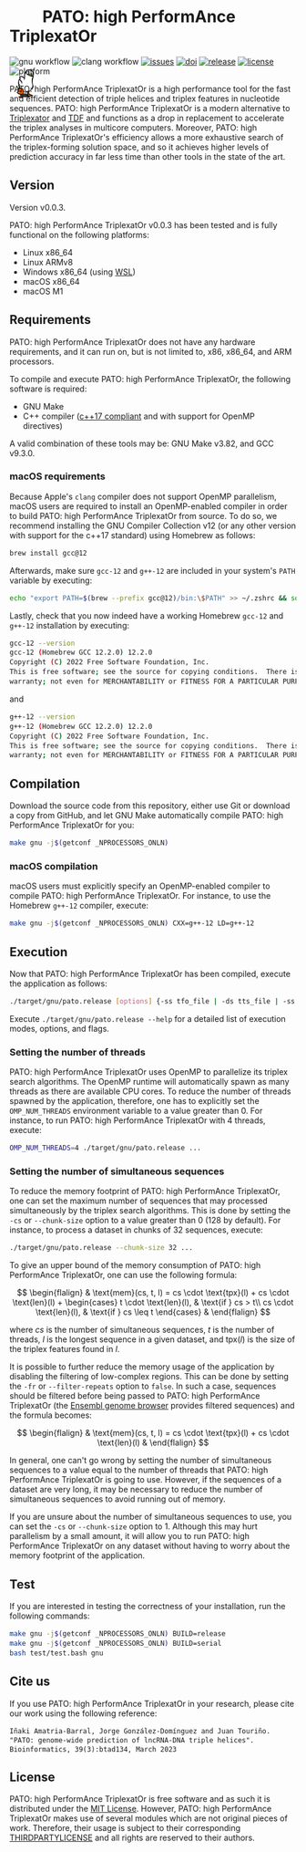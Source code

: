 # <img src=".github/pato.gif"  height="64pt" style="margin-bottom: -28%"> PATO: high PerformAnce TriplexatOr

![gnu workflow](https://img.shields.io/github/actions/workflow/status/UDC-GAC/pato/compile-and-test-gnu.yml?label=gnu)
![clang workflow](https://img.shields.io/github/actions/workflow/status/UDC-GAC/pato/compile-and-test-clang.yml?label=clang)
[![issues](https://img.shields.io/github/issues/UDC-GAC/pato)](https://github.com/UDC-GAC/pato/issues)
[![doi](https://img.shields.io/badge/doi-btad134-blue)](https://doi.org/10.1093/bioinformatics/btad134)
[![release](https://img.shields.io/github/release/UDC-GAC/pato?include_prereleases=&sort=semver&color=blue)](https://github.com/UDC-GAC/pato/releases/)
[![license](https://img.shields.io/badge/license-MIT-blue)](LICENSE)
![platform](https://img.shields.io/badge/platform-linux%20|%20linux--arm%20|%20macos%20|%20macos--m1%20|%20windows%20(wsl)-blue)

PATO: high PerformAnce TriplexatOr is a high performance tool for the fast and efficient detection of triple helices and triplex features in nucleotide sequences. PATO: high PerformAnce TriplexatOr is a modern alternative to [Triplexator](https://github.com/Gurado/triplexator) and [TDF](https://github.com/CostaLab/reg-gen) and functions as a drop in replacement to accelerate the triplex analyses in multicore computers. Moreover, PATO: high PerformAnce TriplexatOr's efficiency allows a more exhaustive search of the triplex-forming solution space, and so it achieves higher levels of prediction accuracy in far less time than other tools in the state of the art.

## Version
Version v0.0.3.

PATO: high PerformAnce TriplexatOr v0.0.3 has been tested and is fully functional on the following platforms:
* Linux x86_64
* Linux ARMv8
* Windows x86_64 (using [WSL](https://learn.microsoft.com/en-us/windows/wsl/install))
* macOS x86_64
* macOS M1

## Requirements
PATO: high PerformAnce TriplexatOr does not have any hardware requirements, and it can run on, but is not limited to, x86, x86_64, and ARM processors.

To compile and execute PATO: high PerformAnce TriplexatOr, the following software is required:
* GNU Make
* C++ compiler ([c++17 compliant](https://en.cppreference.com/w/cpp/compiler_support/17) and with support for OpenMP directives)

A valid combination of these tools may be: GNU Make v3.82, and GCC v9.3.0.

### macOS requirements
Because Apple's `clang` compiler does not support OpenMP parallelism, macOS users are required to install an OpenMP-enabled compiler in order to build PATO: high PerformAnce TriplexatOr from source. To do so, we recommend installing the GNU Compiler Collection v12 (or any other version with support for the c++17 standard) using Homebrew as follows:
```bash
brew install gcc@12
```

Afterwards, make sure `gcc-12` and `g++-12` are included in your system's `PATH` variable by executing:
```bash
echo "export PATH=$(brew --prefix gcc@12)/bin:\$PATH" >> ~/.zshrc && source ~/.zshrc
```

Lastly, check that you now indeed have a working Homebrew `gcc-12` and `g++-12` installation by executing:
```bash
gcc-12 --version
gcc-12 (Homebrew GCC 12.2.0) 12.2.0
Copyright (C) 2022 Free Software Foundation, Inc.
This is free software; see the source for copying conditions.  There is NO
warranty; not even for MERCHANTABILITY or FITNESS FOR A PARTICULAR PURPOSE.
```

and

```bash
g++-12 --version
g++-12 (Homebrew GCC 12.2.0) 12.2.0
Copyright (C) 2022 Free Software Foundation, Inc.
This is free software; see the source for copying conditions.  There is NO
warranty; not even for MERCHANTABILITY or FITNESS FOR A PARTICULAR PURPOSE.
```

## Compilation
Download the source code from this repository, either use Git or download a copy from GitHub, and let GNU Make automatically compile PATO: high PerformAnce TriplexatOr for you:
```bash
make gnu -j$(getconf _NPROCESSORS_ONLN)
```

### macOS compilation
macOS users must explicitly specify an OpenMP-enabled compiler to compile PATO: high PerformAnce TriplexatOr. For instance, to use the Homebrew `g++-12` compiler, execute:
```bash
make gnu -j$(getconf _NPROCESSORS_ONLN) CXX=g++-12 LD=g++-12
```

## Execution
Now that PATO: high PerformAnce TriplexatOr has been compiled, execute the application as follows:
```bash
./target/gnu/pato.release [options] {-ss tfo_file | -ds tts_file | -ss tfo_file -ds tts_file}
```

Execute `./target/gnu/pato.release --help` for a detailed list of execution modes, options, and flags.

### Setting the number of threads
PATO: high PerformAnce TriplexatOr uses OpenMP to parallelize its triplex search algorithms. The OpenMP runtime will automatically spawn as many threads as there are available CPU cores. To reduce the number of threads spawned by the application, therefore, one has to explicitly set the `OMP_NUM_THREADS` environment variable to a value greater than 0. For instance, to run PATO: high PerformAnce TriplexatOr with 4 threads, execute:
```bash
OMP_NUM_THREADS=4 ./target/gnu/pato.release ...
```

### Setting the number of simultaneous sequences
To reduce the memory footprint of PATO: high PerformAnce TriplexatOr, one can set the maximum number of sequences that may processed simultaneously by the triplex search algorithms. This is done by setting the `-cs` or `--chunk-size` option to a value greater than 0 (128 by default). For instance, to process a dataset in chunks of 32 sequences, execute:
```bash
./target/gnu/pato.release --chunk-size 32 ...
```

To give an upper bound of the memory consumption of PATO: high PerformAnce TriplexatOr, one can use the following formula:

$$
\begin{flalign}
& \text{mem}(cs, t, l) = cs \cdot \text{tpx}(l) + cs \cdot \text{len}(l) + \begin{cases}
t \cdot \text{len}(l), & \text{if } cs > t\\
cs \cdot \text{len}(l), & \text{if } cs \leq t
\end{cases} &
\end{flalign}
$$

where $cs$ is the number of simultaneous sequences, $t$ is the number of threads, $l$ is the longest sequence in a given dataset, and $\text{tpx}(l)$ is the size of the triplex features found in $l$.

It is possible to further reduce the memory usage of the application by disabling the filtering of low-complex regions. This can be done by setting the `-fr` or `--filter-repeats` option to `false`. In such a case, sequences should be filtered before being passed to PATO: high PerformAnce TriplexatOr (the [Ensembl genome browser](https://www.ensembl.org) provides filtered sequences) and the formula becomes:

$$
\begin{flalign}
& \text{mem}(cs, t, l) = cs \cdot \text{tpx}(l) + cs \cdot \text{len}(l) &
\end{flalign}
$$

In general, one can't go wrong by setting the number of simultaneous sequences to a value equal to the number of threads that PATO: high PerformAnce TriplexatOr is going to use. However, if the sequences of a dataset are very long, it may be necessary to reduce the number of simultaneous sequences to avoid running out of memory.

If you are unsure about the number of simultaneous sequences to use, you can set the `-cs` or `--chunk-size` option to 1. Although this may hurt parallelism by a small amount, it will allow you to run PATO: high PerformAnce TriplexatOr on any dataset without having to worry about the memory footprint of the application.

## Test
If you are interested in testing the correctness of your installation, run the following commands:
```bash
make gnu -j$(getconf _NPROCESSORS_ONLN) BUILD=release
make gnu -j$(getconf _NPROCESSORS_ONLN) BUILD=serial
bash test/test.bash gnu
```

## Cite us
If you use PATO: high PerformAnce TriplexatOr in your research, please cite our work using the following reference:
```
Iñaki Amatria-Barral, Jorge González-Domínguez and Juan Touriño. "PATO: genome-wide prediction of lncRNA-DNA triple helices". Bioinformatics, 39(3):btad134, March 2023
```

## License
PATO: high PerformAnce TriplexatOr is free software and as such it is distributed under the [MIT License](LICENSE). However, PATO: high PerformAnce TriplexatOr makes use of several modules which are not original pieces of work. Therefore, their usage is subject to their corresponding [THIRDPARTYLICENSE](THIRDPARTYLICENSES) and all rights are reserved to their authors.
